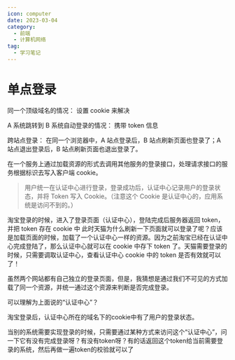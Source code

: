 ```yaml
---
icon: computer
date: 2023-03-04
category:
  - 前端
  - 计算机网络
tag:
  - 学习笔记
---
```


# 单点登录

同一个顶级域名的情况：
设置 cookie 来解决

A 系统跳转到 B 系统自动登录的情况：
携带 token 信息

跨站点登录：
在同一个浏览器中，A 站点登录后，B 站点刷新页面也登录了；A 站点退出登录后，B 站点刷新页面也退出登录了。

在一个服务上通过加载资源的形式去调用其他服务的登录接口，处理请求接口的服务根据标识去写入客户端 cookie。

>用户统一在认证中心进行登录，登录成功后，认证中心记录用户的登录状态，并将 Token 写入 Cookie。（注意这个 Cookie 是认证中心的，应用系统是访问不到的。）


淘宝登录的时候，进入了登录页面（认证中心），登陆完成后服务器返回 token，并把 token 存在 cookie 中
此时天猫为什么刷新一下页面就可以登录了呢？应该是加载页面的时候，加载了一个认证中心一样的资源。因为之前淘宝已经在认证中心完成登陆了，那么认证中心就可以在 cookie 中存下 token 了。天猫需要登录的时候，只需要调取认证中心，查看认证中心 cookie 中的 token 是否有效就可以了！

虽然两个网站都有自己独立的登录页面，但是，我猜想是通过我们不可见的方式加载了同一个资源，并统一通过这个资源来判断是否完成登录。

可以理解为上面说的“认证中心”？

淘宝登录后，认证中心所在的域名下的cookie中有了用户的登录状态。

当别的系统需要实现登录的时候，只需要通过某种方式来访问这个“认证中心”，问一下它有没有完成登录呀？有没有token呀？有的话返回这个token给当前需要登录的系统，然后再做一遍token的校验就可以了
